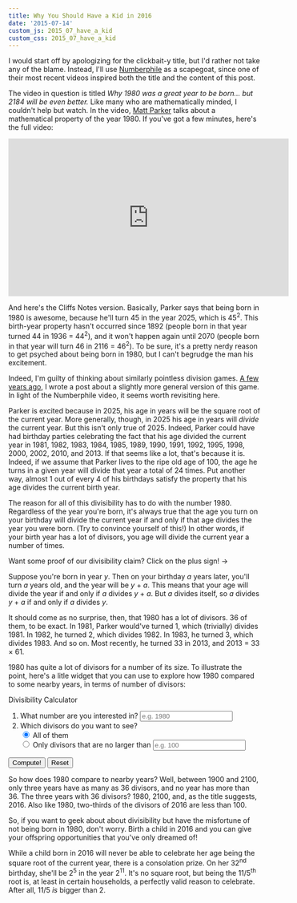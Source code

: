 ```yaml
---
title: Why You Should Have a Kid in 2016
date: '2015-07-14'
custom_js: 2015_07_have_a_kid
custom_css: 2015_07_have_a_kid
---
```

I would start off by apologizing for the clickbait-y title, but I'd rather not take any of the blame. Instead, I'll use <a href="http://www.numberphile.com/" target="_blank">Numberphile</a> as a scapegoat, since one of their most recent videos inspired both the title and the content of this post.

The video in question is titled _Why 1980 was a great year to be born... but 2184 will be even better._ Like many who are mathematically minded, I couldn't help but watch. In the video, <a href="http://standupmaths.com/" target="_blank">Matt Parker</a> talks about a mathematical property of the year 1980. If you've got a few minutes, here's the full video:

<iframe width="560" height="315" src="https://www.youtube.com/embed/99stb2mzspI" frameborder="0" allowfullscreen class="mgp-youtube"></iframe>

And here's the Cliffs Notes version. Basically, Parker says that being born in 1980 is awesome, because he'll turn 45 in the year 2025, which is 45<sup>2</sup>. This birth-year property hasn't occurred since 1892 (people born in that year turned 44 in 1936 = 44<sup>2</sup>), and it won't happen again until 2070 (people born in that year will turn 46 in 2116 = 46<sup>2</sup>). To be sure, it's a pretty nerdy reason to get psyched about being born in 1980, but I can't begrudge the man his excitement.

Indeed, I'm guilty of thinking about similarly pointless division games. <a href="http://www.mathgoespop.com/2010/01/a-mathematical-new-years-game.html" target="_blank">A few years ago</a>, I wrote a post about a slightly more general version of this game. In light of the Numberphile video, it seems worth revisiting here.

Parker is excited because in 2025, his age in years will be the square root of the current year. More generally, though, in 2025 his age in years will _divide_ the current year. But this isn't only true of 2025. Indeed, Parker could have had birthday parties celebrating the fact that his age divided the current year in 1981, 1982, 1983, 1984, 1985, 1989, 1990, 1991, 1992, 1995, 1998, 2000, 2002, 2010, and 2013. If that seems like a lot, that's because it is. Indeed, if we assume that Parker lives to the ripe old age of 100, the age he turns in a given year will divide that year a total of 24 times. Put another way, almost 1 out of every 4 of his birthdays satisfy the property that his age divides the current birth year.

The reason for all of this divisibility has to do with the number 1980. Regardless of the year you're born, it's always true that the age you turn on your birthday will divide the current year if and only if that age divides the year you were born. (Try to convince yourself of this!) In other words, if your birth year has a lot of divisors, you age will divide the current year a number of times.

<div class="math-area">
	<div class="math-area-title">
		Want some proof of our divisibility claim? Click on the plus sign! &rarr;
		<span class="glyphicon glyphicon-plus-sign"></span>
	</div>
	<div class="math-area-body">
		<p>Suppose you're born in year <em>y</em>. Then on your birthday <em>a</em> years later, you'll turn <em>a</em> years old, and the year will be <em>y</em> + <em>a</em>. This means that your age will divide the year if and only if <em>a</em> divides <em>y</em> + <em>a</em>. But <em>a</em> divides itself, so <em>a</em> divides <em>y</em> + <em>a</em> if and only if <em>a</em> divides <em>y</em>.
		</p>
	</div>
</div>

It should come as no surprise, then, that 1980 has a lot of divisors. 36 of them, to be exact. In 1981, Parker would've turned 1, which (trivially) divides 1981. In 1982, he turned 2, which divides 1982. In 1983, he turned 3, which divides 1983. And so on. Most recently, he turned 33 in 2013, and 2013 = 33 &times; 61.

1980 has quite a lot of divisors for a number of its size. To illustrate the point, here's a litle widget that you can use to explore how 1980 compared to some nearby years, in terms of number of divisors:

<div class="math-area">
	<div class="math-area-title centered">
		Divisibility Calculator
	</div>
	<div class="math-area-body-visible">
		<ol>
			<li>
				What number are you interested in?
			<input id="numberInput" class="form-control centered" placeholder="e.g. 1980"/>
			<div id="numberCheck"></div>
			</li>
			<li>Which divisors do you want to see?
				<div class="radio">
					<label>
						<input type="radio" name="optionsDivisors" id="optionsDivisors1" value="option1" checked/>
						All of them
					</label>
				</div>
				<div class="radio">
					<label>
						<input type="radio" name="optionsDivisors" id="optionsDivisors2" value="option2"/>
						Only divisors that are no larger than
					</label>
					<input id="maxInput" class="form-control centered" placeholder="e.g. 100"/>
					<div id="maxCheck"></div>
				</div>
			</li>
		</ol>
		<div id="btn-area">
			<input type="button" class="btn btn-primary" id="divisorCalculate" value="Compute!">
			<input type="button" class="btn btn-danger" id="reset" value="Reset">
		</div>
		<div id="numberErrorText"></div>
		<div id="maxErrorText"></div>
		<div id="divisorAnswers"></div>
	</div>
</div>

So how does 1980 compare to nearby years? Well, between 1900 and 2100, only three years have as many as 36 divisors, and no year has more than 36. The three years with 36 divisors? 1980, 2100, and, as the title suggests, 2016. Also like 1980, two-thirds of the divisors of 2016 are less than 100. 

So, if you want to geek about about divisibility but have the misfortune of not being born in 1980, don't worry. Birth a child in 2016 and you can give your offspring opportunities that you've only dreamed of!

While a child born in 2016 will never be able to celebrate her age being the square root of the current year, there is a consolation prize. On her 32<sup>nd</sup> birthday, she'll be 2<sup>5</sup> in the year 2<sup>11</sup>. It's no square root, but being the 11/5<sup>th</sup> root is, at least in certain households, a perfectly valid reason to celebrate. After all, 11/5 _is_ bigger than 2.
